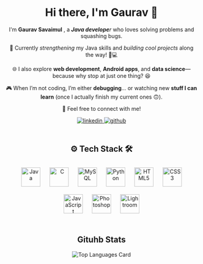<h1 align="center">Hi there, I'm Gaurav 👋</h1>
<div align="center">
<p>I'm <strong>Gaurav Savaimul</strong> , a <strong><em>Java develope</em></strong><em>r</em> who loves solving problems and squashing bugs.</p>

<p>🚀 Currently <em>strengthening</em> my Java skills and <em>building cool projects</em> along the way! 💪💻</p>

<p>🌐 I also explore <strong>web development</strong>, <strong>Android apps</strong>, and <strong>data science</strong>—because why stop at just one thing? 😆</p>

<p>🎮 When I’m not coding, I’m either <strong>debugging</strong>… or watching new <strong>stuff I can learn</strong> (once I actually finish my current ones 🙃).</p>

<p>📩 Feel free to connect with me!</p>
<div align="center">
<a href="https://in.linkedin.com/in/gaurav-savaimul" target="_blank">
<img src=https://img.shields.io/badge/linkedin-%231E77B5.svg?&style=for-the-badge&logo=linkedin&logoColor=white alt=linkedin style="margin-bottom: 5px;" />
</a>
<a href="https://github.com/gaurav-savaimul" target="_blank">
<img src=https://img.shields.io/badge/github-%2324292e.svg?&style=for-the-badge&logo=github&logoColor=white alt=github style="margin-bottom: 5px;" />
</a>  
</div>  
<br/>  


</div>
<h2 align="center">⚙️ Tech Stack 🛠️</h2>
<div align="center">
<a href="https://www.java.com/" target="_blank"><img style="margin: 10px" src="https://profilinator.rishav.dev/skills-assets/java-original-wordmark.svg" alt="Java" height="50" /></a>  
<a href="https://www.cprogramming.com/" target="_blank"><img style="margin: 10px" src="https://profilinator.rishav.dev/skills-assets/c-original.svg" alt="C" height="50" /></a>  
<a href="https://www.mysql.com/" target="_blank"><img style="margin: 10px" src="https://profilinator.rishav.dev/skills-assets/mysql-original-wordmark.svg" alt="MySQL" height="50" /></a>  
<a href="https://www.python.org/" target="_blank"><img style="margin: 10px" src="https://profilinator.rishav.dev/skills-assets/python-original.svg" alt="Python" height="50" /></a>  
<a href="https://en.wikipedia.org/wiki/HTML5" target="_blank"><img style="margin: 10px" src="https://profilinator.rishav.dev/skills-assets/html5-original-wordmark.svg" alt="HTML5" height="50" /></a>  
<a href="https://www.w3schools.com/css/" target="_blank"><img style="margin: 10px" src="https://profilinator.rishav.dev/skills-assets/css3-original-wordmark.svg" alt="CSS3" height="50" /></a>  
<a href="https://www.javascript.com/" target="_blank"><img style="margin: 10px" src="https://profilinator.rishav.dev/skills-assets/javascript-original.svg" alt="JavaScript" height="50" /></a>  
<a href="https://www.adobe.com/in/products/photoshop.html" target="_blank"><img style="margin: 10px" src="https://profilinator.rishav.dev/skills-assets/photoshop-plain.svg" alt="Photoshop" height="50" /></a>  
<a href="https://www.adobe.com/products/photoshop-lightroom.html" target="_blank"><img style="margin: 10px" src="https://profilinator.rishav.dev/skills-assets/lightroom.png" alt="Lightroom" height="50" /></a>
<div align="center">
<br/>  
  
<h2 align="center"> Gituhb Stats</h2>
<div align="center">
<img src="https://github-readme-stats.vercel.app/api/top-langs/?username=gaurav-savaimul&layout=compact&theme=dark" alt="Top Languages Card"></div>
